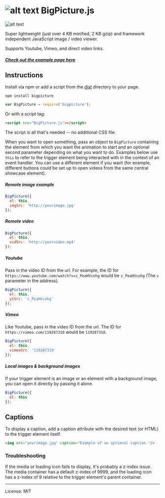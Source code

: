 # ![alt text](https://i.imgur.com/4O1IXsG.png "logo") BigPicture.js

![alt text](http://i.imgur.com/7T6dnN3.gif "logo")

Super lightweight (just over 4 KB minified, 2 KB gzip) and framework independent JavaScript image / video viewer.

Supports Youtube, Vimeo, and direct video links.

##### [Check out the example page here](https://henrygd.me/bigpicture)

## Instructions

Install via npm or add a script from the [dist](dist) directory to your page.

```
npm install bigpicture
```

```javascript
var BigPicture = require('bigpicture');
```

Or with a script tag:

```html
<script src="BigPicture.js"></script>
```
The script is all that's needed -- no additional CSS file.

When you want to open something, pass an object to `BigPicture` containing the element from which you want the animation to start and an optional second parameter depending on what you want to do. Examples below use `this` to refer to the trigger element being interacted with in the context of an event handler. You can use a different element if you want (for example, different buttons could be set up to open videos from the same central showcase element).

##### Remote image example

```javascript
BigPicture({
  el: this,
  imgSrc: 'http://yourimage.jpg'
});
```

##### Remote video

```javascript
BigPicture({
  el: this,
  vidSrc: 'http://yourvideo.mp4'
});
```

##### Youtube

Pass in the video ID from the url. For example, the ID for `https://www.youtube.com/watch?v=z_PeaHVcohg` would be `z_PeaHVcohg` (The `v` parameter in the address).

```javascript
BigPicture({
  el: this,
  ytSrc: 'z_PeaHVcohg'
});
```

##### Vimeo

Like Youtube, pass in the video ID from the url. The ID for `https://vimeo.com/119287310` would be `119287310`.

```javascript
BigPicture({
  el: this,
  vimeoSrc: '119287310'
});
```

##### Local images & background images

If your trigger element is an image or an element with a background image, you can open it directly by passing it alone.

```javascript
BigPicture({
  el: this
});
```

## Captions

To display a caption, add a caption attribute with the desired text (or HTML) to the trigger element itself.

```html
<img src="yourimage.jpg" caption="Example of an optional caption."/>
```

### Troubleshooting

If the media or loading icon fails to display, it's probably a z-index issue. The media container has a default z-index of 9999, and the loading icon has a z-index of 9 relative to the trigger element's parent container.

---

License: MIT
